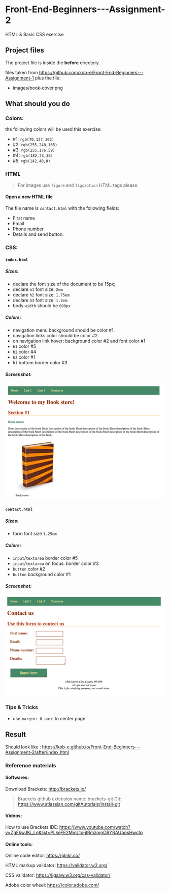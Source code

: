 # Front-End-Beginners---Assignment-2
HTML &amp; Basic CSS exercise

## Project files
The project file is inside the __before__ directory.

files taken from https://github.com/kob-e/Front-End-Beginners---Assignment-1
plus the file:
* images/book-cover.png


## What should you do
### Colors:
the following colors will be used this exercise:
* #1: `rgb(70,137,102)`
* #2: `rgb(255,240,165)`
* #3: `rgb(255,176,59)`
* #4: `rgb(182,73,38)`
* #5: `rgb(142,40,0)`

### HTML
> For images use `figure` and `figcaption` HTML tags please.

#### Open a new HTML file
The file name is `contact.html` with the following fields:
* First name
* Email
* Phone number
* Details
and send button.


### CSS:
#### `index.html`
##### Sizes:
* declare the font size of the document to be 15px;
* declare `h1` font size: `2em`
* declare `h2` font size: `1.75em`
* declare `h3` font size: `1.5em`
* body `width` should be `800px`

##### Colors:
* navigation menu background should be color #1.
* navigation links color should be color #2.
* on navigation link hover: background color #2 and font color #1
* `h1` color #5
* `h2` color #4
* `h3` color #1
* `h1` bottom border color #3

##### Screenshot:
![Screenshot of index.html page](./screenshots/ex2-index-screenshot.png)

#### `contact.html`
##### Sizes:
* form font size `1.25em`

##### Colors:
* `input`/`textarea` border color #5
* `input`/`textarea` on focus: border color #3
* `button` color #2
* `button` background color #1

##### Screenshot:
![Screenshot of contact.html page](./screenshots/ex2-contact-screenshot.png)

### Tips &amp; Tricks
* use `margin: 0 auto` to center page

## Result
Should look like : https://kob-e.github.io/Front-End-Beginners---Assignment-2/after/index.html

### Reference materials

#### Softwares:
Download Brackets: http://brackets.io/
> Brackets github extension name: brackets-git
Git: https://www.atlassian.com/git/tutorials/install-git

#### Videos:
How to use Brackets IDE: https://www.youtube.com/watch?v=ZgEkwJKi_Lo&list=PLkeFE2MmL1x-jIRmzmgORYRAUbpsHwctp

#### Online tools:
Online code editor: https://plnkr.co/

HTML markup validator: https://validator.w3.org/

CSS validator: https://jigsaw.w3.org/css-validator/

Adobe color wheel: https://color.adobe.com/

 